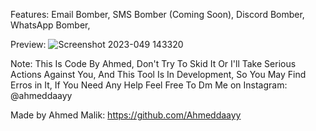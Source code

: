 Features:
Email Bomber,
SMS Bomber (Coming Soon),
Discord Bomber,
WhatsApp Bomber,

Preview:
![Screenshot 2023-049 143320](https://user-images.githubusercontent.com/102971549/235298240-674d915f-768a-4d36-853f-67764a05cd07.png)


Note: This Is Code By Ahmed, Don't Try To Skid It Or I'll Take Serious Actions Against You, And This Tool Is In Development, So You May Find Erros in It, If You Need Any Help Feel Free To Dm Me on Instagram: @ahmeddaayy

Made by Ahmed Malik:
https://github.com/Ahmeddaayy

